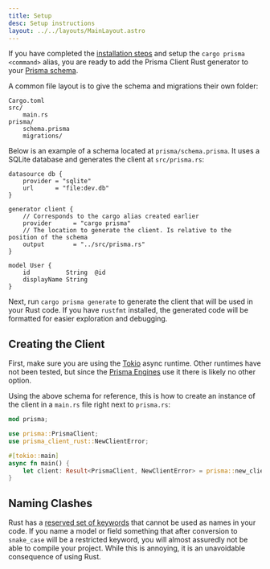 ```yaml
---
title: Setup
desc: Setup instructions
layout: ../../layouts/MainLayout.astro
---
```


If you have completed the [installation steps](installation) and setup the `cargo prisma <command>` alias,
you are ready to add the Prisma Client Rust generator to your [Prisma schema](https://www.prisma.io/docs/concepts/components/prisma-schema).

A common file layout is to give the schema and migrations their own folder:

```
Cargo.toml
src/
    main.rs
prisma/
    schema.prisma
    migrations/
```

Below is an example of a schema located at `prisma/schema.prisma`.
It uses a SQLite database and generates the client at `src/prisma.rs`:

```prisma
datasource db {
    provider = "sqlite"
    url      = "file:dev.db"
}

generator client {
    // Corresponds to the cargo alias created earlier
    provider      = "cargo prisma"
    // The location to generate the client. Is relative to the position of the schema
    output        = "../src/prisma.rs"
}

model User {
    id          String  @id
    displayName String
}
```

Next, run `cargo prisma generate` to generate the client that will be used in your Rust code.
If you have `rustfmt` installed,
the generated code will be formatted for easier exploration and debugging.

## Creating the Client

First, make sure you are using the [Tokio](https://github.com/tokio-rs/tokio) async runtime.
Other runtimes have not been tested, but since the [Prisma Engines](https://github.com/prisma/prisma-engines) use it there is likely no other option.

Using the above schema for reference,
this is how to create an instance of the client in a `main.rs` file right next to `prisma.rs`:

```rust
mod prisma;

use prisma::PrismaClient;
use prisma_client_rust::NewClientError;

#[tokio::main]
async fn main() {
    let client: Result<PrismaClient, NewClientError> = prisma::new_client().await;
}
```

## Naming Clashes

Rust has a [reserved set of keywords](https://doc.rust-lang.org/reference/keywords.html) that cannot be used as names in your code.
If you name a model or field something that after conversion to `snake_case` will be a restricted keyword,
you will almost assuredly not be able to compile your project.
While this is annoying, it is an unavoidable consequence of using Rust.
